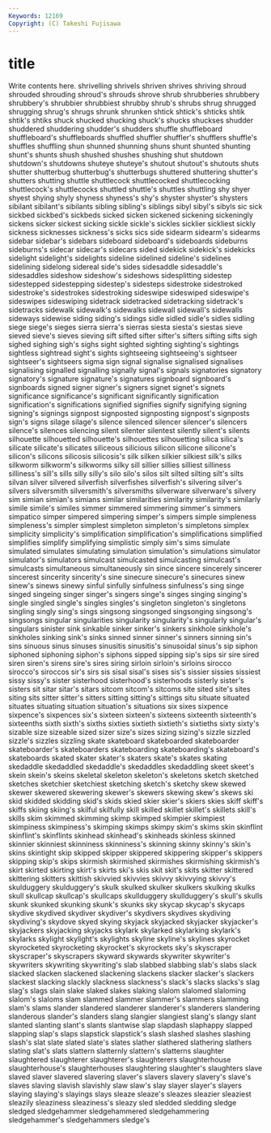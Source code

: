 ```yaml
---
Keywords: 12169 
Copyright: (C) Takeshi Fujisawa
---
```


# title

Write contents here.
shrivelling shrivels
shriven shrives shriving shroud shrouded shrouding shroud's shrouds shrove shrub
shrubberies shrubbery shrubbery's shrubbier shrubbiest shrubby shrub's shrubs shrug shrugged
shrugging shrug's shrugs shrunk shrunken shtick shtick's shticks shtik shtik's
shtiks shuck shucked shucking shuck's shucks shuckses shudder shuddered shuddering
shudder's shudders shuffle shuffleboard shuffleboard's shuffleboards shuffled shuffler shuffler's shufflers
shuffle's shuffles shuffling shun shunned shunning shuns shunt shunted shunting
shunt's shunts shush shushed shushes shushing shut shutdown shutdown's shutdowns
shuteye shuteye's shutout shutout's shutouts shuts shutter shutterbug shutterbug's shutterbugs
shuttered shuttering shutter's shutters shutting shuttle shuttlecock shuttlecocked shuttlecocking shuttlecock's
shuttlecocks shuttled shuttle's shuttles shuttling shy shyer shyest shying shyly
shyness shyness's shy's shyster shyster's shysters sibilant sibilant's sibilants sibling
sibling's siblings sibyl sibyl's sibyls sic sick sickbed sickbed's sickbeds
sicked sicken sickened sickening sickeningly sickens sicker sickest sicking sickle
sickle's sickles sicklier sickliest sickly sickness sicknesses sickness's sicks sics
side sidearm sidearm's sidearms sidebar sidebar's sidebars sideboard sideboard's sideboards
sideburns sideburns's sidecar sidecar's sidecars sided sidekick sidekick's sidekicks sidelight
sidelight's sidelights sideline sidelined sideline's sidelines sidelining sidelong sidereal side's
sides sidesaddle sidesaddle's sidesaddles sideshow sideshow's sideshows sidesplitting sidestep sidestepped
sidestepping sidestep's sidesteps sidestroke sidestroked sidestroke's sidestrokes sidestroking sideswipe sideswiped
sideswipe's sideswipes sideswiping sidetrack sidetracked sidetracking sidetrack's sidetracks sidewalk sidewalk's
sidewalks sidewall sidewall's sidewalls sideways sidewise siding siding's sidings sidle
sidled sidle's sidles sidling siege siege's sieges sierra sierra's sierras
siesta siesta's siestas sieve sieved sieve's sieves sieving sift sifted
sifter sifter's sifters sifting sifts sigh sighed sighing sigh's sighs
sight sighted sighting sighting's sightings sightless sightread sight's sights sightseeing
sightseeing's sightseer sightseer's sightseers sigma sign signal signalise signalised signalises
signalising signalled signalling signally signal's signals signatories signatory signatory's signature
signature's signatures signboard signboard's signboards signed signer signer's signers signet
signet's signets significance significance's significant significantly signification signification's significations signified
signifies signify signifying signing signing's signings signpost signposted signposting signpost's
signposts sign's signs silage silage's silence silenced silencer silencer's silencers
silence's silences silencing silent silenter silentest silently silent's silents silhouette
silhouetted silhouette's silhouettes silhouetting silica silica's silicate silicate's silicates siliceous
silicious silicon silicone silicone's silicon's silicons silicosis silicosis's silk silken
silkier silkiest silk's silks silkworm silkworm's silkworms silky sill sillier
sillies silliest silliness silliness's sill's sills silly silly's silo silo's
silos silt silted silting silt's silts silvan silver silvered silverfish
silverfishes silverfish's silvering silver's silvers silversmith silversmith's silversmiths silverware silverware's
silvery sim simian simian's simians similar similarities similarity similarity's similarly
simile simile's similes simmer simmered simmering simmer's simmers simpatico simper
simpered simpering simper's simpers simple simpleness simpleness's simpler simplest simpleton
simpleton's simpletons simplex simplicity simplicity's simplification simplification's simplifications simplified simplifies
simplify simplifying simplistic simply sim's sims simulate simulated simulates simulating
simulation simulation's simulations simulator simulator's simulators simulcast simulcasted simulcasting simulcast's
simulcasts simultaneous simultaneously sin since sincere sincerely sincerer sincerest sincerity
sincerity's sine sinecure sinecure's sinecures sinew sinew's sinews sinewy sinful
sinfully sinfulness sinfulness's sing singe singed singeing singer singer's singers
singe's singes singing singing's single singled single's singles singles's singleton
singleton's singletons singling singly sing's sings singsong singsonged singsonging singsong's
singsongs singular singularities singularity singularity's singularly singular's singulars sinister sink
sinkable sinker sinker's sinkers sinkhole sinkhole's sinkholes sinking sink's sinks
sinned sinner sinner's sinners sinning sin's sins sinuous sinus sinuses
sinusitis sinusitis's sinusoidal sinus's sip siphon siphoned siphoning siphon's siphons
sipped sipping sip's sips sir sire sired siren siren's sirens
sire's sires siring sirloin sirloin's sirloins sirocco sirocco's siroccos sir's
sirs sis sisal sisal's sises sis's sissier sissies sissiest sissy
sissy's sister sisterhood sisterhood's sisterhoods sisterly sister's sisters sit sitar
sitar's sitars sitcom sitcom's sitcoms site sited site's sites siting
sits sitter sitter's sitters sitting sitting's sittings situ situate situated
situates situating situation situation's situations six sixes sixpence sixpence's sixpences
six's sixteen sixteen's sixteens sixteenth sixteenth's sixteenths sixth sixth's sixths
sixties sixtieth sixtieth's sixtieths sixty sixty's sizable size sizeable sized
sizer size's sizes sizing sizing's sizzle sizzled sizzle's sizzles sizzling
skate skateboard skateboarded skateboarder skateboarder's skateboarders skateboarding skateboarding's skateboard's skateboards
skated skater skater's skaters skate's skates skating skedaddle skedaddled skedaddle's
skedaddles skedaddling skeet skeet's skein skein's skeins skeletal skeleton skeleton's
skeletons sketch sketched sketches sketchier sketchiest sketching sketch's sketchy skew
skewed skewer skewered skewering skewer's skewers skewing skew's skews ski
skid skidded skidding skid's skids skied skier skier's skiers skies
skiff skiff's skiffs skiing skiing's skilful skilfully skill skilled skillet
skillet's skillets skill's skills skim skimmed skimming skimp skimped skimpier
skimpiest skimpiness skimpiness's skimping skimps skimpy skim's skims skin skinflint
skinflint's skinflints skinhead skinhead's skinheads skinless skinned skinnier skinniest skinniness
skinniness's skinning skinny skinny's skin's skins skintight skip skipped skipper
skippered skippering skipper's skippers skipping skip's skips skirmish skirmished skirmishes
skirmishing skirmish's skirt skirted skirting skirt's skirts ski's skis skit
skit's skits skitter skittered skittering skitters skittish skivvied skivvies skivvy
skivvying skivvy's skulduggery skulduggery's skulk skulked skulker skulkers skulking skulks
skull skullcap skullcap's skullcaps skullduggery skullduggery's skull's skulls skunk skunked
skunking skunk's skunks sky skycap skycap's skycaps skydive skydived skydiver
skydiver's skydivers skydives skydiving skydiving's skydove skyed skying skyjack skyjacked
skyjacker skyjacker's skyjackers skyjacking skyjacks skylark skylarked skylarking skylark's skylarks
skylight skylight's skylights skyline skyline's skylines skyrocket skyrocketed skyrocketing skyrocket's
skyrockets sky's skyscraper skyscraper's skyscrapers skyward skywards skywriter skywriter's skywriters
skywriting skywriting's slab slabbed slabbing slab's slabs slack slacked slacken
slackened slackening slackens slacker slacker's slackers slackest slacking slackly slackness
slackness's slack's slacks slacks's slag slag's slags slain slake slaked
slakes slaking slalom slalomed slaloming slalom's slaloms slam slammed slammer
slammer's slammers slamming slam's slams slander slandered slanderer slanderer's slanderers
slandering slanderous slander's slanders slang slangier slangiest slang's slangy slant
slanted slanting slant's slants slantwise slap slapdash slaphappy slapped slapping
slap's slaps slapstick slapstick's slash slashed slashes slashing slash's slat
slate slated slate's slates slather slathered slathering slathers slating slat's
slats slattern slatternly slattern's slatterns slaughter slaughtered slaughterer slaughterer's slaughterers
slaughterhouse slaughterhouse's slaughterhouses slaughtering slaughter's slaughters slave slaved slaver slavered
slavering slaver's slavers slavery slavery's slave's slaves slaving slavish slavishly
slaw slaw's slay slayer slayer's slayers slaying slaying's slayings slays
sleaze sleaze's sleazes sleazier sleaziest sleazily sleaziness sleaziness's sleazy sled
sledded sledding sledge sledged sledgehammer sledgehammered sledgehammering sledgehammer's sledgehammers sledge's
